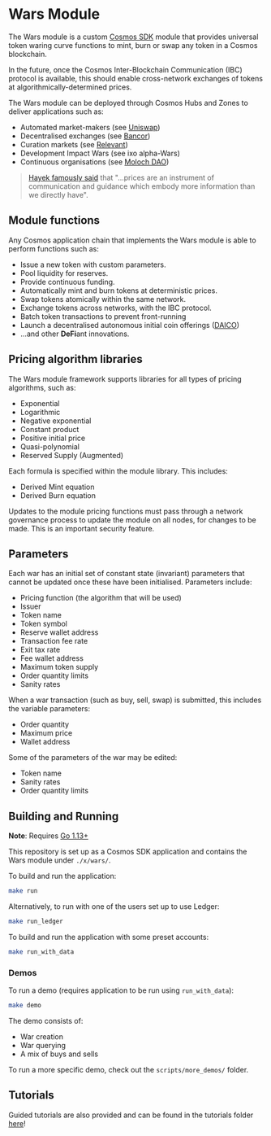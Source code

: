 # Wars Module

The Wars module is a custom [Cosmos SDK](https://github.com/cosmos/cosmos-sdk) module that provides universal token waring curve functions to mint, burn or swap any token in a Cosmos blockchain.

In the future, once the Cosmos Inter-Blockchain Communication \(IBC\) protocol is available, this should enable cross-network exchanges of tokens at algorithmically-determined prices.

The Wars module can be deployed through Cosmos Hubs and Zones to deliver applications such as:

* Automated market-makers \(see [Uniswap](https://uniswap.io)\)
* Decentralised exchanges \(see [Bancor](https://bancor.network)\)
* Curation markets \(see [Relevant](https://github.com/relevant-community/contracts/tree/waringCurves/contracts)\)
* Development Impact Wars \(see ixo alpha-Wars\)
* Continuous organisations \(see [Moloch DAO](https://molochdao.com/)\)

> [Hayek famously said](https://books.google.co.uk/books?id=Udi_BwAAQBAJ&pg=PA32&lpg=PA32&dq=%22prices+are+an+instrument+of+communication+and+guidance+which+embody+more+information+than+we+directly+have%22&source=bl&ots=LMFRhcW0QS&sig=ACfU3U0I6_J3_uBI96ZFKAxCo-p6yh_eNg&hl=en&sa=X&ved=2ahUKEwimguWHpOjmAhWFTBUIHQCYASYQ6AEwAnoECAkQAQ#v=onepage&q=%22prices%20are%20an%20instrument%20of%20communication%20and%20guidance%20which%20embody%20more%20information%20than%20we%20directly%20have%22&f=false) that "...prices are an instrument of communication and guidance which embody more information than we directly have".

## Module functions

Any Cosmos application chain that implements the Wars module is able to perform functions such as:

* Issue a new token with custom parameters.
* Pool liquidity for reserves.
* Provide continuous funding.
* Automatically mint and burn tokens at deterministic prices.
* Swap tokens atomically within the same network.
* Exchange tokens across networks, with the IBC protocol.
* Batch token transactions to prevent front-running
* Launch a decentralised autonomous initial coin offerings \([DAICO](https://ethresear.ch/t/explanation-of-daicos/465)\)
* ...and other **DeFi**ant innovations.

## Pricing algorithm libraries

The Wars module framework supports libraries for all types of pricing algorithms, such as:

* Exponential
* Logarithmic
* Negative exponential
* Constant product
* Positive initial price
* Quasi-polynomial
* Reserved Supply \(Augmented\)

Each formula is specified within the module library. This includes:

* Derived Mint equation
* Derived Burn equation

Updates to the module pricing functions must pass through a network governance process to update the module on all nodes, for changes to be made. This is an important security feature.

## Parameters

Each war has an initial set of constant state \(invariant\) parameters that cannot be updated once these have been initialised. Parameters include:

* Pricing function \(the algorithm that will be used\)
* Issuer
* Token name
* Token symbol
* Reserve wallet address
* Transaction fee rate
* Exit tax rate
* Fee wallet address
* Maximum token supply
* Order quantity limits
* Sanity rates

When a war transaction \(such as buy, sell, swap\) is submitted, this includes the variable parameters:

* Order quantity
* Maximum price
* Wallet address

Some of the parameters of the war may be edited:

* Token name
* Sanity rates
* Order quantity limits

## Building and Running

**Note**: Requires [Go 1.13+](https://golang.org/dl/)

This repository is set up as a Cosmos SDK application and contains the Wars module under `./x/wars/`.

To build and run the application:

```bash
make run
```

Alternatively, to run with one of the users set up to use Ledger:

```bash
make run_ledger
```

To build and run the application with some preset accounts:

```bash
make run_with_data
```

### Demos

To run a demo \(requires application to be run using `run_with_data`\):

```bash
make demo
```

The demo consists of:

* War creation
* War querying
* A mix of buys and sells

To run a more specific demo, check out the `scripts/more_demos/` folder.

## Tutorials

Guided tutorials are also provided and can be found in the tutorials folder [here](tutorials/)!

